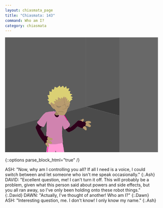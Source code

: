 ```yaml
---
layout: chiasmata_page
title: "Chiasmata: 143"
command: Who am I?
category: chiasmata
---
```


![143](/chiasmata/images/narrative/142.png)

{::options parse_block_html="true" /}
<div class="dialogue">
ASH: "<span class="Anders">Now, why am I controlling you all? If all I need is a voice, I could switch between and let someone who isn't me speak occasionally.</span>" 
{:.Ash}
DAVID: "<span class="Anders">Excellent question, me! I can't turn it off. This will probably be a problem, given what this person said about powers and side effects, but you all ran away, so I've only been holding onto these robot things.</span>" 
{:.David}
DAWN: "<span class="Anders">Actually, I've thought of another! Who am I?</span>" 
{:.Dawn}
ASH: "<span class="Anders">Interesting question, me. I don't know! I only know my name.</span>" 
{:.Ash}
</div>